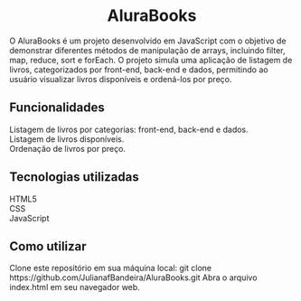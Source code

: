 <div align='center'>
  <h1>AluraBooks</h1>
</div>
O AluraBooks é um projeto desenvolvido em JavaScript com o objetivo de demonstrar diferentes métodos de manipulação de arrays, incluindo filter, map, reduce, sort e forEach. O projeto simula uma aplicação de listagem de livros, categorizados por front-end, back-end e dados, permitindo ao usuário visualizar livros disponíveis e ordená-los por preço.

<h2>Funcionalidades</h2>
Listagem de livros por categorias: front-end, back-end e dados.<br>
Listagem de livros disponíveis.<br>
Ordenação de livros por preço.

<h2>Tecnologias utilizadas</h2>
HTML5<br>
CSS<br>
JavaScript

<h2>Como utilizar</h2>
Clone este repositório em sua máquina local: git clone https://github.com/JulianafBandeira/AluraBooks.git
Abra o arquivo index.html em seu navegador web.
